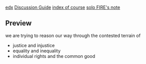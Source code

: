[edx]([https://courses.edx.org/courses/course-v1:HarvardX+ER22.1x+2T2020/course/](https://courses.edx.org/courses/course-v1:HarvardX+ER22.1x+2T2020/course/)
)
[Discussion Guide]([https://www.uc.edu/content/dam/uc/welcomeweekend/docs/JUSTICE%20by%20Sandel%20Discussion%20Guide.pdf](https://www.uc.edu/content/dam/uc/welcomeweekend/docs/JUSTICE%20by%20Sandel%20Discussion%20Guide.pdf)
)
[index of course]([http://justiceharvard.org/](http://justiceharvard.org/)
)
[solo FIRE's note]([https://solofire.xyz/my-notes-for-the-harvard-justice-course/](https://solofire.xyz/my-notes-for-the-harvard-justice-course/)
)

## Preview
we are trying to reason our way through the contested terrain of 
+ justice and injustice  
+ equality and inequality
+ individual rights and the common good